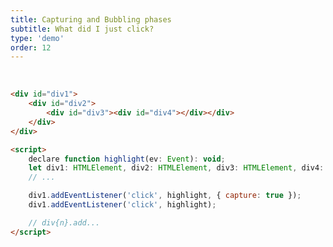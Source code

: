 ```yaml
---
title: Capturing and Bubbling phases
subtitle: What did I just click?
type: 'demo'
order: 12
---
```


<script>
  import NestedClick from '$lib/demo/2024-11-07-hearNoEvil/NestedClick.svelte';
</script>

<div class="w-full text-center" id="4bubbling-mode">&nbsp;</div>

<NestedClick />

```html
<div id="div1">
	<div id="div2">
		<div id="div3"><div id="div4"></div></div>
	</div>
</div>

<script>
	declare function highlight(ev: Event): void;
	let div1: HTMLElement, div2: HTMLElement, div3: HTMLElement, div4: HTMLElement;
	// ...

	div1.addEventListener('click', highlight, { capture: true });
	div1.addEventListener('click', highlight);

	// div{n}.add...
</script>
```
